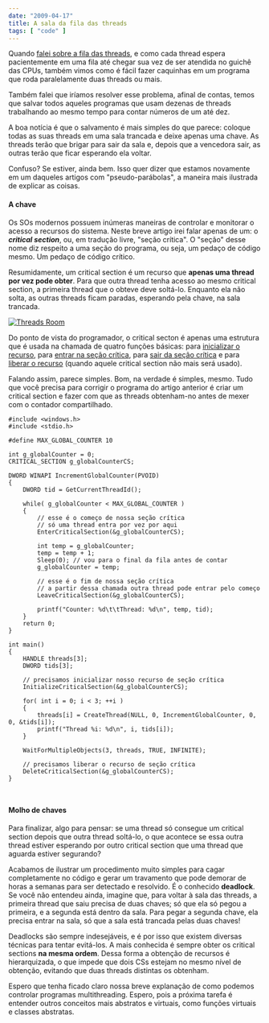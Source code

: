 ```yaml
---
date: "2009-04-17"
title: A sala da fila das threads
tags: [ "code" ]
---
```

Quando [falei sobre a fila das threads](/a-fila-das-threads), e como cada thread espera pacientemente em uma fila até chegar sua vez de ser atendida no guichê das CPUs, também vimos como é fácil fazer caquinhas em um programa que roda paralelamente duas threads ou mais.

Também falei que iríamos resolver esse problema, afinal de contas, temos que salvar todos aqueles programas que usam dezenas de threads trabalhando ao mesmo tempo para contar números de um até dez.

A boa notícia é que o salvamento é mais simples do que parece: coloque todas as suas threads em uma sala trancada e deixe apenas uma chave. As threads terão que brigar para sair da sala e, depois que a vencedora sair, as outras terão que ficar esperando ela voltar.

Confuso? Se estiver, ainda bem. Isso quer dizer que estamos novamente em um daqueles artigos com "pseudo-parábolas", a maneira mais ilustrada de explicar as coisas.

#### A chave

Os SOs modernos possuem inúmeras maneiras de controlar e monitorar o acesso a recursos do sistema. Neste breve artigo irei falar apenas de um: o **_critical section_**, ou, em tradução livre, "seção crítica". O "seção" desse nome diz respeito a uma seção do programa, ou seja, um pedaço de código mesmo. Um pedaço de código crítico.

Resumidamente, um critical section é um recurso que **apenas uma thread por vez pode obter**. Para que outra thread tenha acesso ao mesmo critical section, a primeira thread que o obteve deve soltá-lo. Enquanto ela não solta, as outras threads ficam paradas, esperando pela chave, na sala trancada.

[![Threads Room](/images/WMBVoa0.png)](/images/WMBVoa0.png)

Do ponto de vista do programador, o critical secton é apenas uma estrutura que é usada na chamada de quatro funções básicas: para [inicializar o recurso](http://msdn.microsoft.com/en-us/library/ms683472.aspx), para [entrar na seção crítica](http://msdn.microsoft.com/en-us/library/ms682608(VS.85).aspx), para [sair da seção crítica](http://msdn.microsoft.com/en-us/library/ms684169(VS.85).aspx) e para [liberar o recurso](http://msdn.microsoft.com/en-us/library/ms682552(VS.85).aspx) (quando aquele critical section não mais será usado).

Falando assim, parece simples. Bom, na verdade é simples, mesmo. Tudo que você precisa para corrigir o programa do artigo anterior é criar um critical section e fazer com que as threads obtenham-no antes de mexer com o contador compartilhado.

```
#include <windows.h>
#include <stdio.h>
 
#define MAX_GLOBAL_COUNTER 10
 
int g_globalCounter = 0;
CRITICAL_SECTION g_globalCounterCS;
 
DWORD WINAPI IncrementGlobalCounter(PVOID)
{
	DWORD tid = GetCurrentThreadId();
 
	while( g_globalCounter < MAX_GLOBAL_COUNTER )
	{
		// esse é o começo de nossa seção crítica
		// só uma thread entra por vez por aqui
		EnterCriticalSection(&g_globalCounterCS);

		int temp = g_globalCounter;
		temp = temp + 1;
		Sleep(0); // vou para o final da fila antes de contar
		g_globalCounter = temp;

		// esse é o fim de nossa seção crítica
		// a partir dessa chamada outra thread pode entrar pelo começo
		LeaveCriticalSection(&g_globalCounterCS);

		printf("Counter: %d\t\tThread: %d\n", temp, tid);
	}
	return 0;
}
 
int main()
{
	HANDLE threads[3];
	DWORD tids[3];

	// precisamos inicializar nosso recurso de seção crítica	
	InitializeCriticalSection(&g_globalCounterCS);

	for( int i = 0; i < 3; ++i )
	{
		threads[i] = CreateThread(NULL, 0, IncrementGlobalCounter, 0, 0, &tids[i]);
		printf("Thread %i: %d\n", i, tids[i]);
	}
 
	WaitForMultipleObjects(3, threads, TRUE, INFINITE);

	// precisamos liberar o recurso de seção crítica
	DeleteCriticalSection(&g_globalCounterCS);
}

 

```

#### Molho de chaves

Para finalizar, algo para pensar: se uma thread só consegue um critical section depois que outra thread soltá-lo, o que acontece se essa outra thread estiver esperando por outro critical section que uma thread que aguarda estiver segurando?

Acabamos de ilustrar um procedimento muito simples para cagar completamente no código e gerar um travamento que pode demorar de horas a semanas para ser detectado e resolvido. É o conhecido **deadlock**. Se você não entendeu ainda, imagine que, para voltar à sala das threads, a primeira thread que saiu precisa de duas chaves; só que ela só pegou a primeira, e a segunda está dentro da sala. Para pegar a segunda chave, ela precisa entrar na sala, só que a sala está trancada pelas duas chaves!

Deadlocks são sempre indesejáveis, e é por isso que existem diversas técnicas para tentar evitá-los. A mais conhecida é sempre obter os critical sections **na mesma ordem**. Dessa forma a obtenção de recursos é hierarquizada, o que impede que dois CSs estejam no mesmo nível de obtenção, evitando que duas threads distintas os obtenham.

Espero que tenha ficado claro nossa breve explanação de como podemos controlar programas multithreading. Espero, pois a próxima tarefa é entender outros conceitos mais abstratos e virtuais, como funções virtuais e classes abstratas.
